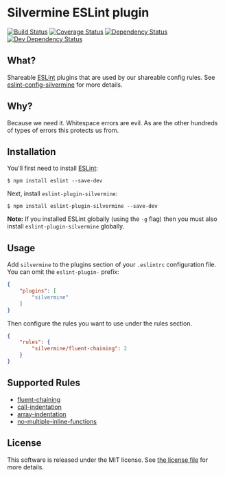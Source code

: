 # Silvermine ESLint plugin

[![Build Status](https://travis-ci.org/silvermine/eslint-plugin-silvermine.png?branch=master)](https://travis-ci.org/silvermine/eslint-plugin-silvermine)
[![Coverage Status](https://coveralls.io/repos/github/silvermine/eslint-plugin-silvermine/badge.svg?branch=master)](https://coveralls.io/github/silvermine/eslint-plugin-silvermine?branch=master)
[![Dependency Status](https://david-dm.org/silvermine/eslint-plugin-silvermine.png)](https://david-dm.org/silvermine/eslint-plugin-silvermine)
[![Dev Dependency Status](https://david-dm.org/silvermine/eslint-plugin-silvermine/dev-status.png)](https://david-dm.org/silvermine/eslint-plugin-silvermine#info=devDependencies&view=table)

## What?

Shareable [ESLint](http://eslint.org/) plugins that are used by our shareable config rules.
See [eslint-config-silvermine](https://github.com/silvermine/eslint-config-silvermine/) for more details.

## Why?

Because we need it. Whitespace errors are evil. As are the other hundreds of types of errors this protects us from.

## Installation

You'll first need to install [ESLint](http://eslint.org):

```
$ npm install eslint --save-dev
```

Next, install `eslint-plugin-silvermine`:

```
$ npm install eslint-plugin-silvermine --save-dev
```

**Note:** If you installed ESLint globally (using the `-g` flag) then you must also install `eslint-plugin-silvermine` globally.

## Usage

Add `silvermine` to the plugins section of your `.eslintrc` configuration file. You can omit the `eslint-plugin-` prefix:

```json
{
    "plugins": [
        "silvermine"
    ]
}
```


Then configure the rules you want to use under the rules section.

```json
{
    "rules": {
        "silvermine/fluent-chaining": 2
    }
}
```

## Supported Rules

- [fluent-chaining](docs/rules/fluent-chaining.md)
- [call-indentation](docs/rules/call-indentation.md)
- [array-indentation](docs/rules/array-indentation.md)
- [no-multiple-inline-functions](docs/rules/no-multiple-inline-functions.md)

## License

This software is released under the MIT license. See [the license file](LICENSE) for more details.
